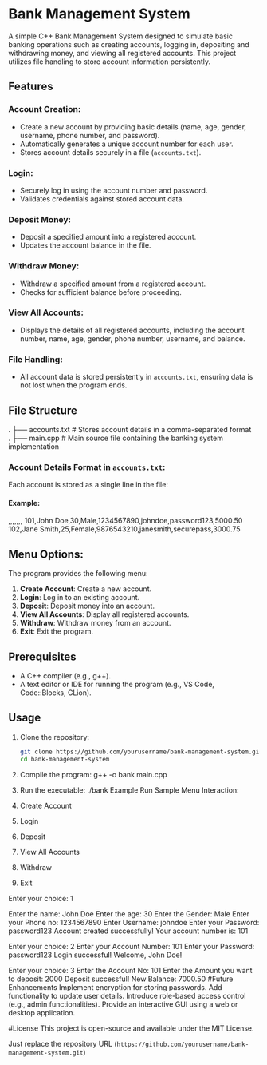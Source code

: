 # Bank Management System

A simple C++ Bank Management System designed to simulate basic banking operations such as creating accounts, logging in, depositing and withdrawing money, and viewing all registered accounts. This project utilizes file handling to store account information persistently.

## Features

### Account Creation:
- Create a new account by providing basic details (name, age, gender, username, phone number, and password).
- Automatically generates a unique account number for each user.
- Stores account details securely in a file (`accounts.txt`).

### Login:
- Securely log in using the account number and password.
- Validates credentials against stored account data.

### Deposit Money:
- Deposit a specified amount into a registered account.
- Updates the account balance in the file.

### Withdraw Money:
- Withdraw a specified amount from a registered account.
- Checks for sufficient balance before proceeding.

### View All Accounts:
- Displays the details of all registered accounts, including the account number, name, age, gender, phone number, username, and balance.

### File Handling:
- All account data is stored persistently in `accounts.txt`, ensuring data is not lost when the program ends.

## File Structure
. ├── accounts.txt # Stores account details in a comma-separated format                                                                                                                    
. ├── main.cpp # Main source file containing the banking system implementation

### Account Details Format in `accounts.txt`:
Each account is stored as a single line in the file:

#### Example:
<accountno>,<name>,<age>,<gender>,<phone>,<username>,<password>,<balance>
101,John Doe,30,Male,1234567890,johndoe,password123,5000.50 102,Jane Smith,25,Female,9876543210,janesmith,securepass,3000.75

## Menu Options:
The program provides the following menu:

1. **Create Account**: Create a new account.
2. **Login**: Log in to an existing account.
3. **Deposit**: Deposit money into an account.
4. **View All Accounts**: Display all registered accounts.
5. **Withdraw**: Withdraw money from an account.
6. **Exit**: Exit the program.

## Prerequisites
- A C++ compiler (e.g., g++).
- A text editor or IDE for running the program (e.g., VS Code, Code::Blocks, CLion).

## Usage

1. Clone the repository:

   ```bash
   git clone https://github.com/yourusername/bank-management-system.git
   cd bank-management-system
2. Compile the program:
g++ -o bank main.cpp
3. Run the executable:
./bank
Example Run
Sample Menu Interaction:
1. Create Account
2. Login
3. Deposit
4. View All Accounts
5. Withdraw
6. Exit

Enter your choice: 1

Enter the name: John Doe
Enter the age: 30
Enter the Gender: Male
Enter your Phone no: 1234567890
Enter Username: johndoe
Enter your Password: password123
Account created successfully! Your account number is: 101

Enter your choice: 2
Enter your Account Number: 101
Enter your Password: password123
Login successful! Welcome, John Doe!

Enter your choice: 3
Enter the Account No: 101
Enter the Amount you want to deposit: 2000
Deposit successful! New Balance: 7000.50
#Future Enhancements
Implement encryption for storing passwords.
Add functionality to update user details.
Introduce role-based access control (e.g., admin functionalities).
Provide an interactive GUI using a web or desktop application.

#License
This project is open-source and available under the MIT License.

Just replace the repository URL (`https://github.com/yourusername/bank-management-system.git`)
